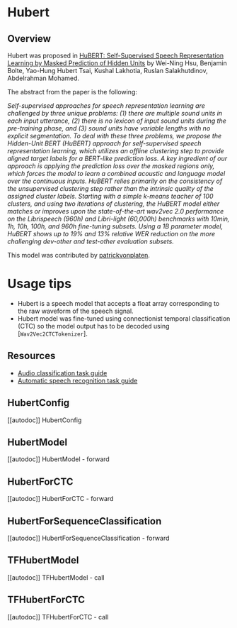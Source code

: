 <!--Copyright 2021 The HuggingFace Team. All rights reserved.

Licensed under the Apache License, Version 2.0 (the "License"); you may not use this file except in compliance with
the License. You may obtain a copy of the License at

http://www.apache.org/licenses/LICENSE-2.0

Unless required by applicable law or agreed to in writing, software distributed under the License is distributed on
an "AS IS" BASIS, WITHOUT WARRANTIES OR CONDITIONS OF ANY KIND, either express or implied. See the License for the
specific language governing permissions and limitations under the License.

⚠️ Note that this file is in Markdown but contain specific syntax for our doc-builder (similar to MDX) that may not be
rendered properly in your Markdown viewer.

-->

# Hubert

## Overview

Hubert was proposed in [HuBERT: Self-Supervised Speech Representation Learning by Masked Prediction of Hidden Units](https://arxiv.org/abs/2106.07447) by Wei-Ning Hsu, Benjamin Bolte, Yao-Hung Hubert Tsai, Kushal Lakhotia, Ruslan
Salakhutdinov, Abdelrahman Mohamed.

The abstract from the paper is the following:

*Self-supervised approaches for speech representation learning are challenged by three unique problems: (1) there are
multiple sound units in each input utterance, (2) there is no lexicon of input sound units during the pre-training
phase, and (3) sound units have variable lengths with no explicit segmentation. To deal with these three problems, we
propose the Hidden-Unit BERT (HuBERT) approach for self-supervised speech representation learning, which utilizes an
offline clustering step to provide aligned target labels for a BERT-like prediction loss. A key ingredient of our
approach is applying the prediction loss over the masked regions only, which forces the model to learn a combined
acoustic and language model over the continuous inputs. HuBERT relies primarily on the consistency of the unsupervised
clustering step rather than the intrinsic quality of the assigned cluster labels. Starting with a simple k-means
teacher of 100 clusters, and using two iterations of clustering, the HuBERT model either matches or improves upon the
state-of-the-art wav2vec 2.0 performance on the Librispeech (960h) and Libri-light (60,000h) benchmarks with 10min, 1h,
10h, 100h, and 960h fine-tuning subsets. Using a 1B parameter model, HuBERT shows up to 19% and 13% relative WER
reduction on the more challenging dev-other and test-other evaluation subsets.*

This model was contributed by [patrickvonplaten](https://hf-mirror.com/patrickvonplaten).

# Usage tips

- Hubert is a speech model that accepts a float array corresponding to the raw waveform of the speech signal.
- Hubert model was fine-tuned using connectionist temporal classification (CTC) so the model output has to be decoded
  using [`Wav2Vec2CTCTokenizer`].

## Resources

- [Audio classification task guide](../tasks/audio_classification)
- [Automatic speech recognition task guide](../tasks/asr)

## HubertConfig

[[autodoc]] HubertConfig

<frameworkcontent>
<pt>

## HubertModel

[[autodoc]] HubertModel
    - forward

## HubertForCTC

[[autodoc]] HubertForCTC
    - forward

## HubertForSequenceClassification

[[autodoc]] HubertForSequenceClassification
    - forward

</pt>
<tf>

## TFHubertModel

[[autodoc]] TFHubertModel
    - call

## TFHubertForCTC

[[autodoc]] TFHubertForCTC
    - call

</tf>
</frameworkcontent>
